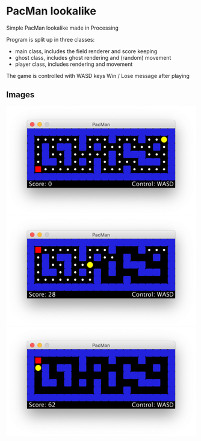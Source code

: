 # PacMan lookalike

Simple PacMan lookalike made in Processing

Program is split up in three classes:
- main class, includes the field renderer and score keeping
- ghost class, includes ghost rendering and (random) movement
- player class, includes rendering and movement

The game is controlled with WASD keys
Win / Lose message after playing

## Images

![alt text](https://github.com/j-siderius/processing-pacman/blob/main/img/1.png)
![alt text](https://github.com/j-siderius/processing-pacman/blob/main/img/2.png)
![alt text](https://github.com/j-siderius/processing-pacman/blob/main/img/3.png)
